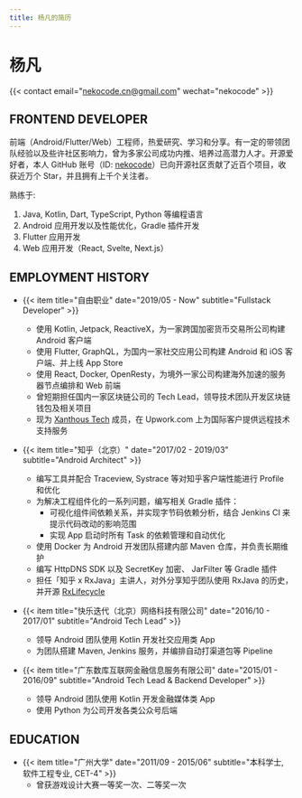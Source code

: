 ```yaml
---
title: 杨凡的简历
---
```


# 杨凡

{{< contact email="nekocode.cn@gmail.com" wechat="nekocode" >}}

## FRONTEND DEVELOPER

前端（Android/Flutter/Web）工程师，热爱研究、学习和分享。有一定的带领团队经验以及些许社区影响力，曾为多家公司成功内推、培养过高潜力人才。开源爱好者，本人 GitHub 账号（ID: [nekocode](https://github.com/nekocode)）已向开源社区贡献了近百个项目，收获近万个 Star，并且拥有上千个关注者。

熟练于:

1. Java, Kotlin, Dart, TypeScript, Python 等编程语言
2. Android 应用开发以及性能优化，Gradle 插件开发
3. Flutter 应用开发
4. Web 应用开发（React, Svelte, Next.js）

## EMPLOYMENT HISTORY

* {{< item title="自由职业" date="2019/05 - Now" subtitle="Fullstack Developer" >}}
  * 使用 Kotlin, Jetpack, ReactiveX，为一家跨国加密货币交易所公司构建 Android 客户端
  * 使用 Flutter, GraphQL，为国内一家社交应用公司构建 Android 和 iOS 客户端、并上线 App Store
  * 使用 React, Docker, OpenResty，为境外一家公司构建海外加速的服务器节点编排和 Web 前端
  * 曾短期担任国内一家区块链公司的 Tech Lead，领导技术团队开发区块链钱包及相关项目
  * 现为 [Xanthous Tech](https://www.upwork.com/agencies/~01eb51da1eac1b7032) 成员，在 Upwork.com 上为国际客户提供远程技术支持服务

* {{< item title="知乎（北京）" date="2017/02 - 2019/03" subtitle="Android Architect" >}}
  * 编写工具并配合 Traceview, Systrace 等对知乎客户端性能进行 Profile 和优化
  * 为解决工程组件化的一系列问题，编写相关 Gradle 插件：
    * 可视化组件间依赖关系，并实现字节码依赖分析，结合 Jenkins CI 来提示代码改动的影响范围
    * 实现 App 启动时所有 Task 的依赖管理和自动优化
  * 使用 Docker 为 Android 开发团队搭建内部 Maven 仓库，并负责长期维护
  * 编写 HttpDNS SDK 以及 SecretKey 加密、 JarFilter 等 Gradle 插件
  * 担任「知乎 x RxJava」主讲⼈，对外分享知乎团队使用 RxJava 的历史，并开源 [RxLifecycle](https://github.com/zhihu/RxLifecycle)

* {{< item title="快乐迭代（北京）网络科技有限公司" date="2016/10 - 2017/01" subtitle="Android Tech Lead" >}}
  * 领导 Android 团队使用 Kotlin 开发社交应用类 App
  * 为团队搭建 Maven, Jenkins 服务，并编排自动打渠道包等 Pipeline

* {{< item title="广东数库互联网金融信息服务有限公司" date="2015/01 - 2016/09" subtitle="Android Tech Lead & Backend Developer" >}}
  * 领导 Android 团队使用 Kotlin 开发金融媒体类 App
  * 使用 Python 为公司开发各类公众号后端

## EDUCATION
* {{< item title="广州大学" date="2011/09 - 2015/06" subtitle="本科学士, 软件工程专业, CET-4" >}}
  * 曾获游戏设计大赛一等奖一次、二等奖一次
